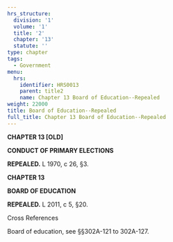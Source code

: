 ```yaml
---
hrs_structure:
  division: '1'
  volume: '1'
  title: '2'
  chapter: '13'
  statute: ''
type: chapter
tags:
  - Government
menu:
  hrs:
    identifier: HRS0013
    parent: title2
    name: Chapter 13 Board of Education--Repealed
weight: 22000
title: Board of Education--Repealed
full_title: Chapter 13 Board of Education--Repealed
---
```

**CHAPTER 13 [OLD]**

**CONDUCT OF PRIMARY ELECTIONS**

**REPEALED.** L 1970, c 26, §3.

**CHAPTER 13**

**BOARD OF EDUCATION**

**REPEALED.** L 2011, c 5, §20.

Cross References

Board of education, see §§302A-121 to 302A-127.